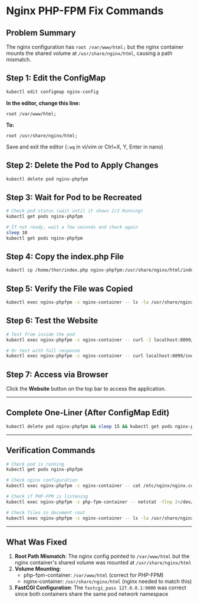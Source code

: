 # Nginx PHP-FPM Fix Commands

## Problem Summary
The nginx configuration has `root /var/www/html;` but the nginx container mounts the shared volume at `/usr/share/nginx/html`, causing a path mismatch.

## Step 1: Edit the ConfigMap

```bash
kubectl edit configmap nginx-config
```

**In the editor, change this line:**
```
root /var/www/html;
```

**To:**
```
root /usr/share/nginx/html;
```

Save and exit the editor (`:wq` in vi/vim or Ctrl+X, Y, Enter in nano)

## Step 2: Delete the Pod to Apply Changes

```bash
kubectl delete pod nginx-phpfpm
```

## Step 3: Wait for Pod to be Recreated

```bash
# Check pod status (wait until it shows 2/2 Running)
kubectl get pods nginx-phpfpm

# If not ready, wait a few seconds and check again
sleep 10
kubectl get pods nginx-phpfpm
```

## Step 4: Copy the index.php File

```bash
kubectl cp /home/thor/index.php nginx-phpfpm:/usr/share/nginx/html/index.php -c nginx-container
```

## Step 5: Verify the File was Copied

```bash
kubectl exec nginx-phpfpm -c nginx-container -- ls -la /usr/share/nginx/html/
```

## Step 6: Test the Website

```bash
# Test from inside the pod
kubectl exec nginx-phpfpm -c nginx-container -- curl -I localhost:8099/index.php

# Or test with full response
kubectl exec nginx-phpfpm -c nginx-container -- curl localhost:8099/index.php
```

## Step 7: Access via Browser

Click the **Website** button on the top bar to access the application.

---

## Complete One-Liner (After ConfigMap Edit)

```bash
kubectl delete pod nginx-phpfpm && sleep 15 && kubectl get pods nginx-phpfpm && kubectl cp /home/thor/index.php nginx-phpfpm:/usr/share/nginx/html/index.php -c nginx-container && kubectl exec nginx-phpfpm -c nginx-container -- ls -la /usr/share/nginx/html/
```

---

## Verification Commands

```bash
# Check pod is running
kubectl get pods nginx-phpfpm

# Check nginx configuration
kubectl exec nginx-phpfpm -c nginx-container -- cat /etc/nginx/nginx.conf | grep root

# Check if PHP-FPM is listening
kubectl exec nginx-phpfpm -c php-fpm-container -- netstat -tlnp 2>/dev/null | grep 9000

# Check files in document root
kubectl exec nginx-phpfpm -c nginx-container -- ls -la /usr/share/nginx/html/
```

---

## What Was Fixed

1. **Root Path Mismatch**: The nginx config pointed to `/var/www/html` but the nginx container's shared volume was mounted at `/usr/share/nginx/html`
2. **Volume Mounting**: 
   - php-fpm-container: `/var/www/html` (correct for PHP-FPM)
   - nginx-container: `/usr/share/nginx/html` (nginx needed to match this)
3. **FastCGI Configuration**: The `fastcgi_pass 127.0.0.1:9000` was correct since both containers share the same pod network namespace
